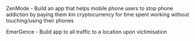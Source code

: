 ZenMode - Build an app that helps mobile phone users to stop phone addiction by paying them kin cryptocurrency for time spent working without touching/using their phones

EmerGence - Build app to all traffic to a location upon victimisation